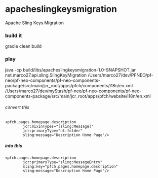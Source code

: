 # apacheslingkeysmigration
Apache Sling Keys Migration

### build it
gradle clean build

### play
java -cp build/libs/apacheslingkeysmigration-1.0-SNAPSHOT.jar net.marco27.api.sling.SlingKeyMigration /Users/marco27/dev/PFNEO/pf-neo/pf-neo-components/pf-neo-components-package/src/main/jcr_root/apps/pfch/components/i18n/en.xml /Users/marco27/dev/myStash/pf-neo/pf-neo-components/pf-neo-components-package/src/main/jcr_root/apps/pfch/website/i18n/en.xml

###### convert this
    <pfch.pages.homepage.description
            jcr:mixinTypes="[sling:Message]"
            jcr:primaryType="nt:folder"
            sling:message="Description Home Page"/>

##### into this
    <pfch.pages.homepage.description
            jcr:primaryType="sling:MessageEntry"
            sling:key="pfch.pages.homepage.description"
            sling:message="Description Home Page"/>
